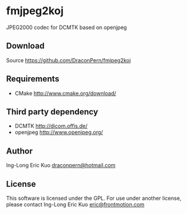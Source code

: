 # fmjpeg2koj
JPEG2000 codec for DCMTK based on openjpeg

## Download
Source https://github.com/DraconPern/fmjpeg2koj

## Requirements
- CMake http://www.cmake.org/download/

## Third party dependency
- DCMTK http://dicom.offis.de/ 
- openjpeg http://www.openjpeg.org/

## Author
Ing-Long Eric Kuo <draconpern@hotmail.com>

## License
This software is licensed under the GPL.  For use under another license, please contact Ing-Long Eric Kuo <eric@frontmotion.com>